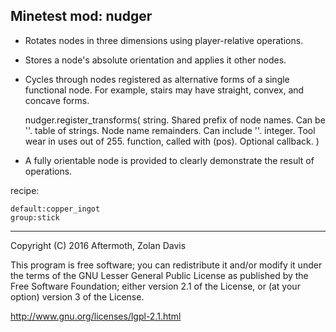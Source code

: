 Minetest mod: nudger
----

* Rotates nodes in three dimensions using player-relative operations.

* Stores a node's absolute orientation and applies it other nodes.

* Cycles through nodes registered as alternative forms of a single functional node. For example, stairs may have straight, convex, and concave forms.


    nudger.register_transforms(
        string. Shared prefix of node names. Can be ''.
        table of strings. Node name remainders. Can include ''.
        integer. Tool wear in uses out of 255.
        function, called with (pos). Optional callback.
    )


* A fully orientable node is provided to clearly demonstrate the result of operations.


recipe:

    default:copper_ingot
    group:stick


----

Copyright (C) 2016 Aftermoth, Zolan Davis

This program is free software; you can redistribute it and/or modify it
under the terms of the GNU Lesser General Public License as published
by the Free Software Foundation; either version 2.1 of the License,
or (at your option) version 3 of the License.

http://www.gnu.org/licenses/lgpl-2.1.html

